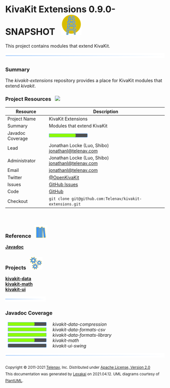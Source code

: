 # KivaKit Extensions 0.9.0-SNAPSHOT &nbsp;&nbsp;![](documentation/images/kivakit-64.png)

This project contains modules that extend KivaKit.

![](documentation/images/horizontal-line.png)

[//]: # (start-user-text)

### Summary <a name = "summary"></a>

The *kivakit-extensions* repository provides a place for KivaKit modules that extend *kivakit*.

### Project Resources <a name = "project-resources"></a> &nbsp; ![](documentation/images/water-32.png)

| Resource     |     Description                   |
|--------------|-----------------------------------|
| Project Name | KivaKit Extensions |
| Summary | Modules that extend KivaKit| 
| Javadoc Coverage |  <!-- ${project-javadoc-average-coverage-meter} -->  ![](documentation/images/meter-70-12.png) <!-- end --> |
| Lead | Jonathan Locke (Luo, Shibo) <br/> [jonathanl@telenav.com](mailto:jonathanl@telenav.com) |
| Administrator | Jonathan Locke (Luo, Shibo) <br/> [jonathanl@telenav.com](mailto:jonathanl@telenav.com) |
| Email | [jonathanl@telenav.com](mailto:jonathanl@telenav.com) |
| Twitter | [@OpenKivaKit](https://twitter.com/openkivakit) |
| Issues | [GitHub Issues](https://github.com/Telenav/kivakit-extensions/issues) |
| Code | [GitHub](https://github.com/Telenav/kivakit-extensions) |
| Checkout | `git clone git@github.com:Telenav/kivakit-extensions.git` |

<br/> 

### Reference <a name = "reference"></a>&nbsp; ![](documentation/images/books-40.png)

[**Javadoc**](https://telenav.github.io/kivakit-extensions/javadoc)

[//]: # (end-user-text)

### Projects &nbsp; ![](documentation/images/gears-40.png)

[**kivakit-data**](kivakit-data/README.md)  
[**kivakit-math**](kivakit-math/README.md)  
[**kivakit-ui**](kivakit-ui/README.md)  

![](documentation/images/short-horizontal-line.png)

### Javadoc Coverage

&nbsp;  ![](documentation/images/meter-70-12.png) &nbsp; &nbsp; *kivakit-data-compression*  
&nbsp;  ![](documentation/images/meter-100-12.png) &nbsp; &nbsp; *kivakit-data-formats-csv*  
&nbsp;  ![](documentation/images/meter-100-12.png) &nbsp; &nbsp; *kivakit-data-formats-library*  
&nbsp;  ![](documentation/images/meter-70-12.png) &nbsp; &nbsp; *kivakit-math*  
&nbsp;  ![](documentation/images/meter-0-12.png) &nbsp; &nbsp; *kivakit-ui-swing*

[//]: # (start-user-text)



[//]: # (end-user-text)

![](documentation/images/horizontal-line.png)

<sub>Copyright &#169; 2011-2021 [Telenav](http://telenav.com), Inc. Distributed under [Apache License, Version 2.0](LICENSE)</sub>  
<sub>This documentation was generated by [Lexakai](https://github.com/Telenav/lexakai) on 2021.04.12. UML diagrams courtesy
of [PlantUML](http://plantuml.com).</sub>

